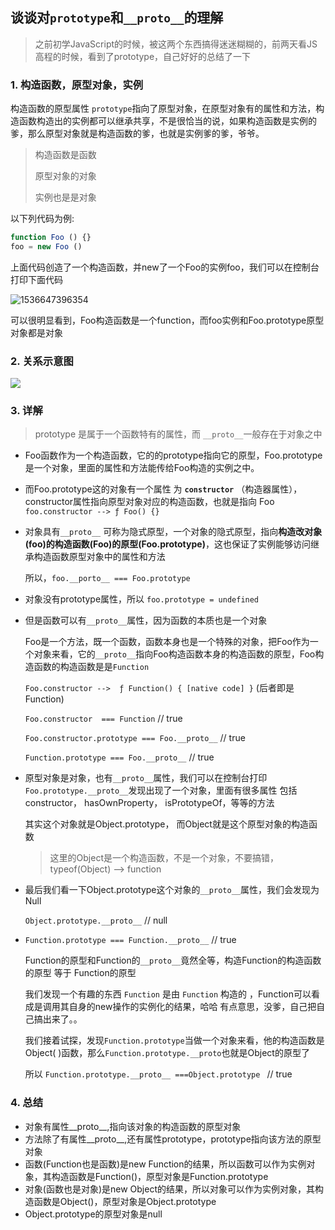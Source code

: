 ## 谈谈对`prototype`和`__proto__`的理解

> 之前初学JavaScript的时候，被这两个东西搞得迷迷糊糊的，前两天看JS高程的时候，看到了prototype，自己好好的总结了一下

### 1. 构造函数，原型对象，实例

构造函数的原型属性 `prototype`指向了原型对象，在原型对象有的属性和方法，构造函数构造出的实例都可以继承共享，不是很恰当的说，如果构造函数是实例的爹，那么原型对象就是构造函数的爹，也就是实例爹的爹，爷爷。
 
> 构造函数是函数
>
> 原型对象的对象
>
> 实例也是是对象

以下列代码为例:

```javascript
function Foo () {}
foo = new Foo ()
```

上面代码创造了一个构造函数，并new了一个Foo的实例foo，我们可以在控制台打印下面代码

![1536647396354](https://blog-1257919906.cos.ap-guangzhou.myqcloud.com/image/notes/js-%E5%8E%9F%E5%9E%8B2.png)

可以很明显看到，Foo构造函数是一个function，而foo实例和Foo.prototype原型对象都是对象

###  2. 关系示意图

![](https://blog-1257919906.cos.ap-guangzhou.myqcloud.com/image/notes/js-%E5%8E%9F%E5%9E%8B1.jpg)





###  3. 详解

> prototype 是属于一个函数特有的属性，而 `__proto__`一般存在于对象之中

- Foo函数作为一个构造函数，它的的prototype指向它的原型，Foo.prototype是一个对象，里面的属性和方法能传给Foo构造的实例之中。

- 而Foo.prototype这的对象有一个属性 为 **`constructor`** （构造器属性），constructor属性指向原型对象对应的构造函数，也就是指向 Foo  `foo.constructor --> ƒ Foo() {}`

- 对象具有`__proto__` 可称为隐式原型，一个对象的隐式原型，指向**构造改对象(foo)的构造函数(Foo)的原型(Foo.prototype)**，这也保证了实例能够访问继承构造函数原型对象中的属性和方法

  所以，`foo.__porto__ === Foo.prototype`

- 对象没有prototype属性，所以 `foo.prototype = undefined`

- 但是函数可以有`__proto__`属性，因为函数的本质也是一个对象

  Foo是一个方法，既一个函数，函数本身也是一个特殊的对象，把Foo作为一个对象来看，它的`__proto__`指向Foo构造函数本身的构造函数的原型，Foo构造函数的构造函数是是`Function `  

   `Foo.constructor -->  ƒ Function() { [native code] }`   (后者即是Function)

  `Foo.constructor  === Function`  // true

  `Foo.constructor.prototype === Foo.__proto__`   // true

  `Function.prototype === Foo.__proto__`   // true

- 原型对象是对象，也有`__proto__`属性，我们可以在控制台打印 `Foo.prototype.__proto__`发现出现了一个对象，里面有很多属性 包括 constructor， hasOwnProperty， isPrototypeOf，等等的方法

  其实这个对象就是Object.prototype， 而Object就是这个原型对象的构造函数

  > 这里的Object是一个构造函数，不是一个对象，不要搞错，typeof(Object) --> function

- 最后我们看一下Object.prototype这个对象的`__proto__`属性，我们会发现为Null

  `Object.prototype.__proto__`  //  null

- `Function.prototype === Function.__proto__` // true

  Function的原型和Function的`__proto__`竟然全等，构造Function的构造函数的原型 等于 Function的原型

  我们发现一个有趣的东西   `Function` 是由 `Function` 构造的 ，Function可以看成是调用其自身的new操作的实例化的结果，哈哈 有点意思，没爹，自己把自己搞出来了。。

  我们接着试探，发现`Function.prototype`当做一个对象来看，他的构造函数是Object( )函数，那么`Function.prototype.__proto`也就是Object的原型了 

   所以 `Function.prototype.__proto__ ===Object.prototype `  // true

### 4. 总结

- 对象有属性__proto__,指向该对象的构造函数的原型对象
- 方法除了有属性__proto__,还有属性prototype，prototype指向该方法的原型对象
- 函数(Function也是函数)是new Function的结果，所以函数可以作为实例对象，其构造函数是Function()，原型对象是Function.prototype
- 对象(函数也是对象)是new Object的结果，所以对象可以作为实例对象，其构造函数是Object()，原型对象是Object.prototype
- Object.prototype的原型对象是null